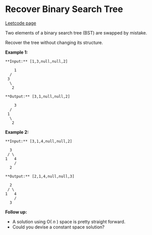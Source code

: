 # Recover Binary Search Tree
[Leetcode page](https://leetcode.com/problems/recover-binary-search-tree/description)

Two elements of a binary search tree (BST) are swapped by mistake.

Recover the tree without changing its structure.

**Example 1:**

    
    
    **Input:** [1,3,null,null,2]
    
        1
      /
     3
      \
       2
    
    **Output:** [3,1,null,null,2]
    
        3
      /
     1
      \
       2
    

**Example 2:**

    
    
    **Input:** [3,1,4,null,null,2]
    
      3
     / \
    1   4
        /
      2
    
    **Output:** [2,1,4,null,null,3]
    
      2
     / \
    1   4
        /
      3
    

**Follow up:**

  * A solution using O( _n_ ) space is pretty straight forward.
  * Could you devise a constant space solution?

